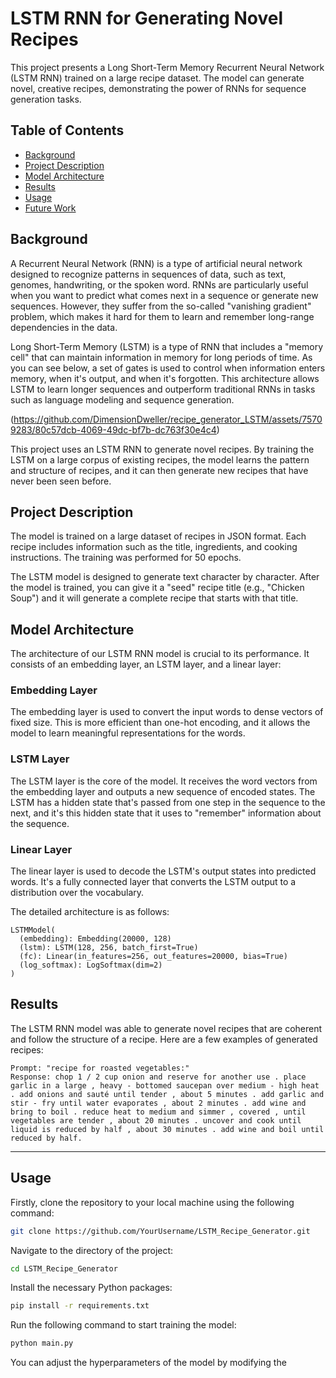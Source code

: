 # LSTM RNN for Generating Novel Recipes

This project presents a Long Short-Term Memory Recurrent Neural Network (LSTM RNN) trained on a large recipe dataset. The model can generate novel, creative recipes, demonstrating the power of RNNs for sequence generation tasks. 

## Table of Contents

- [Background](#background)
- [Project Description](#project-description)
- [Model Architecture](#model-architecture)
- [Results](#results)
- [Usage](#usage)
- [Future Work](#future-work)

## Background

A Recurrent Neural Network (RNN) is a type of artificial neural network designed to recognize patterns in sequences of data, such as text, genomes, handwriting, or the spoken word. RNNs are particularly useful when you want to predict what comes next in a sequence or generate new sequences. However, they suffer from the so-called "vanishing gradient" problem, which makes it hard for them to learn and remember long-range dependencies in the data.

Long Short-Term Memory (LSTM) is a type of RNN that includes a "memory cell" that can maintain information in memory for long periods of time. As you can see below, a set of gates is used to control when information enters memory, when it's output, and when it's forgotten. This architecture allows LSTM to learn longer sequences and outperform traditional RNNs in tasks such as language modeling and sequence generation. 

(https://github.com/DimensionDweller/recipe_generator_LSTM/assets/75709283/80c57dcb-4069-49dc-bf7b-dc763f30e4c4)


This project uses an LSTM RNN to generate novel recipes. By training the LSTM on a large corpus of existing recipes, the model learns the pattern and structure of recipes, and it can then generate new recipes that have never been seen before.

## Project Description

The model is trained on a large dataset of recipes in JSON format. Each recipe includes information such as the title, ingredients, and cooking instructions. The training was performed for 50 epochs.

The LSTM model is designed to generate text character by character. After the model is trained, you can give it a "seed" recipe title (e.g., "Chicken Soup") and it will generate a complete recipe that starts with that title.

## Model Architecture

The architecture of our LSTM RNN model is crucial to its performance. It consists of an embedding layer, an LSTM layer, and a linear layer:

### Embedding Layer
The embedding layer is used to convert the input words to dense vectors of fixed size. This is more efficient than one-hot encoding, and it allows the model to learn meaningful representations for the words. 

### LSTM Layer
The LSTM layer is the core of the model. It receives the word vectors from the embedding layer and outputs a new sequence of encoded states. The LSTM has a hidden state that's passed from one step in the sequence to the next, and it's this hidden state that it uses to "remember" information about the sequence.

### Linear Layer
The linear layer is used to decode the LSTM's output states into predicted words. It's a fully connected layer that converts the LSTM output to a distribution over the vocabulary.

The detailed architecture is as follows:

```
LSTMModel(
  (embedding): Embedding(20000, 128)
  (lstm): LSTM(128, 256, batch_first=True)
  (fc): Linear(in_features=256, out_features=20000, bias=True)
  (log_softmax): LogSoftmax(dim=2)
)
```

## Results

The LSTM RNN model was able to generate novel recipes that are coherent and follow the structure of a recipe. Here are a few examples of generated recipes:

```
Prompt: "recipe for roasted vegetables:"
Response: chop 1 / 2 cup onion and reserve for another use . place garlic in a large , heavy - bottomed saucepan over medium - high heat . add onions and sauté until tender , about 5 minutes . add garlic and stir - fry until water evaporates , about 2 minutes . add wine and bring to boil . reduce heat to medium and simmer , covered , until vegetables are tender , about 20 minutes . uncover and cook until liquid is reduced by half , about 30 minutes . add wine and boil until reduced by half. 
```

---

## Usage

Firstly, clone the repository to your local machine using the following command:

```bash
git clone https://github.com/YourUsername/LSTM_Recipe_Generator.git
```

Navigate to the directory of the project:

```bash
cd LSTM_Recipe_Generator
```

Install the necessary Python packages:

```bash
pip install -r requirements.txt
```

Run the following command to start training the model:

```bash
python main.py
```

You can adjust the hyperparameters of the model by modifying the
